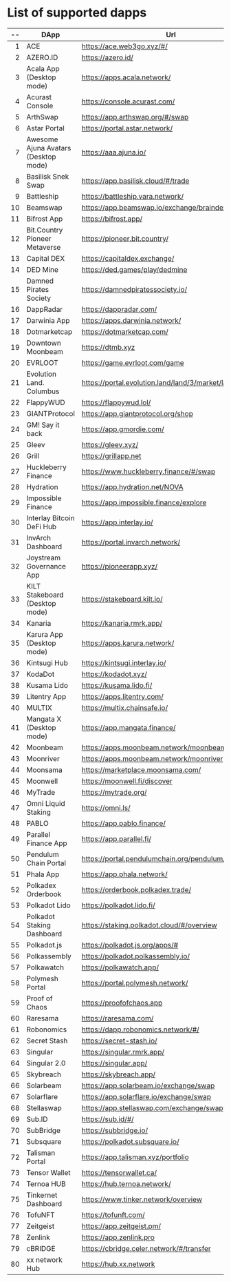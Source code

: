 
# List of supported dapps
| --  |                 DApp                 |                         Url                         |             Tags              |
| --: | ------------------------------------ | --------------------------------------------------- | ----------------------------- |
|   1 | ACE                                  | https://ace.web3go.xyz/#/                           | utilities                     |
|   2 | AZERO.ID                             | https://azero.id/                                   | utilities                     |
|   3 | Acala App (Desktop mode)             | https://apps.acala.network/                         | bridge,dex,staking            |
|   4 | Acurast Console                      | https://console.acurast.com/                        | utilities                     |
|   5 | ArthSwap                             | https://app.arthswap.org/#/swap                     | dex,staking,evm               |
|   6 | Astar Portal                         | https://portal.astar.network/                       | bridge,staking,evm            |
|   7 | Awesome Ajuna Avatars (Desktop mode) | https://aaa.ajuna.io/                               | nft,gaming                    |
|   8 | Basilisk Snek Swap                   | https://app.basilisk.cloud/#/trade                  | bridge,dex                    |
|   9 | Battleship                           | https://battleship.vara.network/                    | gaming                        |
|  10 | Beamswap                             | https://app.beamswap.io/exchange/braindex           | bridge,dex,staking,evm        |
|  11 | Bifrost App                          | https://bifrost.app/                                | bridge,crowdloans,dex,staking |
|  12 | Bit.Country Pioneer Metaverse        | https://pioneer.bit.country/                        | nft,staking,gaming            |
|  13 | Capital DEX                          | https://capitaldex.exchange/                        | dex,staking,evm               |
|  14 | DED Mine                             | https://ded.games/play/dedmine                      | gaming,nft                    |
|  15 | Damned Pirates Society               | https://damnedpiratessociety.io/                    | nft,evm,gaming                |
|  16 | DappRadar                            | https://dappradar.com/                              | social                        |
|  17 | Darwinia App                         | https://apps.darwinia.network/                      | staking                       |
|  18 | Dotmarketcap                         | https://dotmarketcap.com/                           | social                        |
|  19 | Downtown Moonbeam                    | https://dtmb.xyz                                    | evm,social                    |
|  20 | EVRLOOT                              | https://game.evrloot.com/game                       | nft,gaming                    |
|  21 | Evolution Land. Columbus             | https://portal.evolution.land/land/3/market/land    | nft,evm,gaming                |
|  22 | FlappyWUD                            | https://flappywud.lol/                              | gaming                        |
|  23 | GIANTProtocol                        | https://app.giantprotocol.org/shop                  | utilities                     |
|  24 | GM! Say it back                      | https://app.gmordie.com/                            | social                        |
|  25 | Gleev                                | https://gleev.xyz/                                  | social                        |
|  26 | Grill                                | https://grillapp.net                                | social                        |
|  27 | Huckleberry Finance                  | https://www.huckleberry.finance/#/swap              | bridge,dex,staking,evm        |
|  28 | Hydration                            | https://app.hydration.net/NOVA                      | bridge,dex                    |
|  29 | Impossible Finance                   | https://app.impossible.finance/explore              | dex,evm                       |
|  30 | Interlay Bitcoin DeFi Hub            | https://app.interlay.io/                            | bridge,staking,dex            |
|  31 | InvArch Dashboard                    | https://portal.invarch.network/                     | crowdloans,governance         |
|  32 | Joystream Governance App             | https://pioneerapp.xyz/                             | governance                    |
|  33 | KILT Stakeboard (Desktop mode)       | https://stakeboard.kilt.io/                         | staking                       |
|  34 | Kanaria                              | https://kanaria.rmrk.app/                           | nft                           |
|  35 | Karura App (Desktop mode)            | https://apps.karura.network/                        | bridge,dex,staking            |
|  36 | Kintsugi Hub                         | https://kintsugi.interlay.io/                       | bridge,staking,crowdloans     |
|  37 | KodaDot                              | https://kodadot.xyz/                                | nft                           |
|  38 | Kusama Lido                          | https://kusama.lido.fi/                             | staking,evm                   |
|  39 | Litentry App                         | https://apps.litentry.com/                          | bridge,evm                    |
|  40 | MULTIX                               | https://multix.chainsafe.io/                        | utilities                     |
|  41 | Mangata X (Desktop mode)             | https://app.mangata.finance/                        | bridge                        |
|  42 | Moonbeam                             | https://apps.moonbeam.network/moonbeam              | bridge,staking,crowdloans,evm |
|  43 | Moonriver                            | https://apps.moonbeam.network/moonriver             | bridge,staking,crowdloans,evm |
|  44 | Moonsama                             | https://marketplace.moonsama.com/                   | nft,evm                       |
|  45 | Moonwell                             | https://moonwell.fi/discover                        | bridge,staking,evm            |
|  46 | MyTrade                              | https://mytrade.org/                                | dex,staking,evm               |
|  47 | Omni Liquid Staking                  | https://omni.ls/                                    | bridge,staking                |
|  48 | PABLO                                | https://app.pablo.finance/                          | dex                           |
|  49 | Parallel Finance App                 | https://app.parallel.fi/                            | bridge,dex                    |
|  50 | Pendulum Chain Portal                | https://portal.pendulumchain.org/pendulum/dashboard | utilities,staking             |
|  51 | Phala App                            | https://app.phala.network/                          | staking                       |
|  52 | Polkadex Orderbook                   | https://orderbook.polkadex.trade/                   | dex,utilities                 |
|  53 | Polkadot Lido                        | https://polkadot.lido.fi/                           | staking,evm                   |
|  54 | Polkadot Staking Dashboard           | https://staking.polkadot.cloud/#/overview           | staking,utilities             |
|  55 | Polkadot.js                          | https://polkadot.js.org/apps/#                      | utilities                     |
|  56 | Polkassembly                         | https://polkadot.polkassembly.io/                   | governance                    |
|  57 | Polkawatch                           | https://polkawatch.app/                             | staking                       |
|  58 | Polymesh Portal                      | https://portal.polymesh.network/                    | utilities,staking,nft         |
|  59 | Proof of Chaos                       | https://proofofchaos.app                            | nft,governance                |
|  60 | Raresama                             | https://raresama.com/                               | nft                           |
|  61 | Robonomics                           | https://dapp.robonomics.network/#/                  | utilities                     |
|  62 | Secret Stash                         | https://secret-stash.io/                            | nft,utilities                 |
|  63 | Singular                             | https://singular.rmrk.app/                          | nft                           |
|  64 | Singular 2.0                         | https://singular.app/                               | nft                           |
|  65 | Skybreach                            | https://skybreach.app/                              | nft,evm,gaming                |
|  66 | Solarbeam                            | https://app.solarbeam.io/exchange/swap              | bridge,dex,staking,evm        |
|  67 | Solarflare                           | https://app.solarflare.io/exchange/swap             | bridge,dex,staking,evm        |
|  68 | Stellaswap                           | https://app.stellaswap.com/exchange/swap            | bridge,dex,staking,evm        |
|  69 | Sub.ID                               | https://sub.id/#/                                   | utilities                     |
|  70 | SubBridge                            | https://subbridge.io/                               | bridge,evm                    |
|  71 | Subsquare                            | https://polkadot.subsquare.io/                      | governance                    |
|  72 | Talisman Portal                      | https://app.talisman.xyz/portfolio                  | crowdloans,nft                |
|  73 | Tensor Wallet                        | https://tensorwallet.ca/                            | utilities,staking             |
|  74 | Ternoa HUB                           | https://hub.ternoa.network/                         | staking                       |
|  75 | Tinkernet Dashboard                  | https://www.tinker.network/overview                 | staking,bridge,crowdloans     |
|  76 | TofuNFT                              | https://tofunft.com/                                | nft,evm                       |
|  77 | Zeitgeist                            | https://app.zeitgeist.pm/                           | utilities                     |
|  78 | Zenlink                              | https://app.zenlink.pro                             | dex,staking                   |
|  79 | cBRIDGE                              | https://cbridge.celer.network/#/transfer            | dex,evm,nft                   |
|  80 | xx network Hub                       | https://hub.xx.network                              | social,staking,utilities      |
